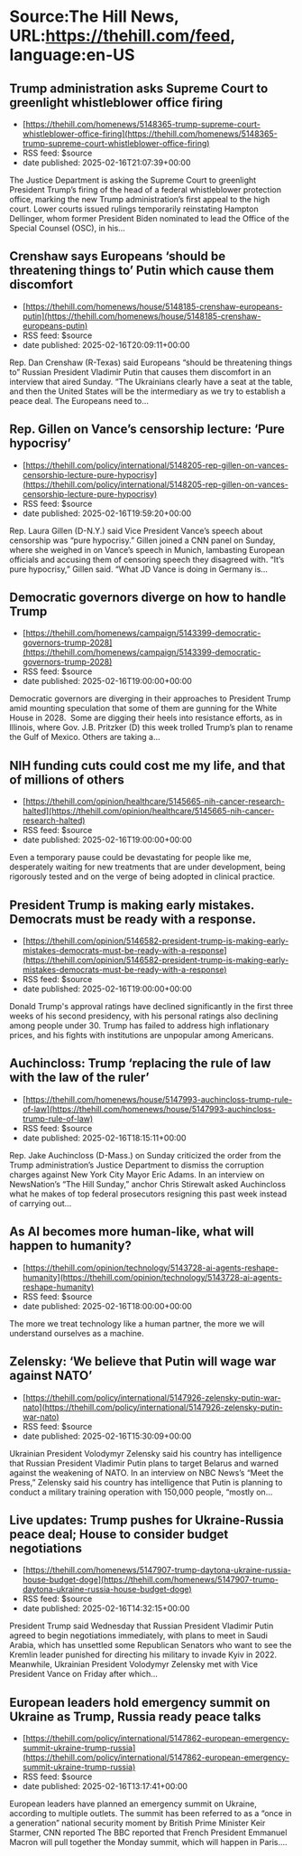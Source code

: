 # Source:The Hill News, URL:https://thehill.com/feed, language:en-US

## Trump administration asks Supreme Court to greenlight whistleblower office firing
 - [https://thehill.com/homenews/5148365-trump-supreme-court-whistleblower-office-firing](https://thehill.com/homenews/5148365-trump-supreme-court-whistleblower-office-firing)
 - RSS feed: $source
 - date published: 2025-02-16T21:07:39+00:00

The Justice Department is asking the Supreme Court to greenlight President Trump’s firing of the head of a federal whistleblower protection office, marking the new Trump administration’s first appeal to the high court. Lower courts issued rulings temporarily reinstating Hampton Dellinger, whom former President Biden nominated to lead the Office of the Special Counsel (OSC), in his&#8230;

## Crenshaw says Europeans ‘should be threatening things to’ Putin which cause them discomfort
 - [https://thehill.com/homenews/house/5148185-crenshaw-europeans-putin](https://thehill.com/homenews/house/5148185-crenshaw-europeans-putin)
 - RSS feed: $source
 - date published: 2025-02-16T20:09:11+00:00

Rep. Dan Crenshaw (R-Texas) said Europeans &#8220;should be threatening things to&#8221; Russian President Vladimir Putin that causes them discomfort in an interview that aired Sunday. “The Ukrainians clearly have a seat at the table, and then the United States will be the intermediary as we try to establish a peace deal. The Europeans need to&#8230;

## Rep. Gillen on Vance’s censorship lecture: ‘Pure hypocrisy’
 - [https://thehill.com/policy/international/5148205-rep-gillen-on-vances-censorship-lecture-pure-hypocrisy](https://thehill.com/policy/international/5148205-rep-gillen-on-vances-censorship-lecture-pure-hypocrisy)
 - RSS feed: $source
 - date published: 2025-02-16T19:59:20+00:00

Rep. Laura Gillen (D-N.Y.) said Vice President Vance’s speech about censorship was “pure hypocrisy.” Gillen joined a CNN panel on Sunday, where she weighed in on Vance’s speech in Munich, lambasting European officials and accusing them of censoring speech they disagreed with. “It’s pure hypocrisy,” Gillen said. “What JD Vance is doing in Germany is&#8230;

## Democratic governors diverge on how to handle Trump
 - [https://thehill.com/homenews/campaign/5143399-democratic-governors-trump-2028](https://thehill.com/homenews/campaign/5143399-democratic-governors-trump-2028)
 - RSS feed: $source
 - date published: 2025-02-16T19:00:00+00:00

Democratic governors are diverging in their approaches to President Trump amid&#160;mounting speculation that some of them are gunning for the White House in 2028.&#160; Some are digging their heels into resistance efforts, as in Illinois, where Gov. J.B. Pritzker (D) this week trolled Trump’s plan to rename the Gulf of Mexico. Others are taking a&#8230;

## NIH funding cuts could cost me my life, and that of millions of others
 - [https://thehill.com/opinion/healthcare/5145665-nih-cancer-research-halted](https://thehill.com/opinion/healthcare/5145665-nih-cancer-research-halted)
 - RSS feed: $source
 - date published: 2025-02-16T19:00:00+00:00

Even a temporary pause could be devastating for people like me, desperately waiting for new treatments that are under development, being rigorously tested and on the verge of being adopted in clinical practice.

## President Trump is making early mistakes. Democrats must be ready with a response.
 - [https://thehill.com/opinion/5146582-president-trump-is-making-early-mistakes-democrats-must-be-ready-with-a-response](https://thehill.com/opinion/5146582-president-trump-is-making-early-mistakes-democrats-must-be-ready-with-a-response)
 - RSS feed: $source
 - date published: 2025-02-16T19:00:00+00:00

Donald Trump's approval ratings have declined significantly in the first three weeks of his second presidency, with his personal ratings also declining among people under 30. Trump has failed to address high inflationary prices, and his fights with institutions are unpopular among Americans.

## Auchincloss: Trump ‘replacing the rule of law with the law of the ruler’
 - [https://thehill.com/homenews/house/5147993-auchincloss-trump-rule-of-law](https://thehill.com/homenews/house/5147993-auchincloss-trump-rule-of-law)
 - RSS feed: $source
 - date published: 2025-02-16T18:15:11+00:00

Rep. Jake Auchincloss (D-Mass.) on Sunday criticized the order from the Trump administration&#8217;s Justice Department to dismiss the corruption charges against New York City Mayor Eric Adams. In an interview on NewsNation&#8217;s &#8220;The Hill Sunday,&#8221; anchor Chris Stirewalt asked Auchincloss what he makes of top federal prosecutors resigning this past week instead of carrying out&#8230;

## As AI becomes more human-like, what will happen to humanity?
 - [https://thehill.com/opinion/technology/5143728-ai-agents-reshape-humanity](https://thehill.com/opinion/technology/5143728-ai-agents-reshape-humanity)
 - RSS feed: $source
 - date published: 2025-02-16T18:00:00+00:00

The more we treat technology like a human partner, the more we will understand ourselves as a machine.

## Zelensky: ‘We believe that Putin will wage war against NATO’
 - [https://thehill.com/policy/international/5147926-zelensky-putin-war-nato](https://thehill.com/policy/international/5147926-zelensky-putin-war-nato)
 - RSS feed: $source
 - date published: 2025-02-16T15:30:09+00:00

Ukrainian President Volodymyr Zelensky said his country has intelligence that Russian President Vladimir Putin plans to target Belarus and warned against the weakening of NATO. In an interview on NBC News’s “Meet the Press,” Zelensky said his country has intelligence that Putin is planning to conduct a military training operation with 150,000 people, “mostly on&#8230;

## Live updates: Trump pushes for Ukraine-Russia peace deal; House to consider budget negotiations
 - [https://thehill.com/homenews/5147907-trump-daytona-ukraine-russia-house-budget-doge](https://thehill.com/homenews/5147907-trump-daytona-ukraine-russia-house-budget-doge)
 - RSS feed: $source
 - date published: 2025-02-16T14:32:15+00:00

President Trump said Wednesday that Russian President Vladimir Putin agreed to begin negotiations immediately, with plans to meet in Saudi Arabia, which has unsettled some Republican Senators who want to see the Kremlin leader punished for directing his military to invade Kyiv in 2022. Meanwhile, Ukrainian President&#160;Volodymyr Zelensky&#160;met&#160;with Vice President Vance on Friday after which&#8230;

## European leaders hold emergency summit on Ukraine as Trump, Russia ready peace talks
 - [https://thehill.com/policy/international/5147862-european-emergency-summit-ukraine-trump-russia](https://thehill.com/policy/international/5147862-european-emergency-summit-ukraine-trump-russia)
 - RSS feed: $source
 - date published: 2025-02-16T13:17:41+00:00

European leaders have planned an emergency summit on Ukraine, according to multiple outlets. The summit has been referred to as a “once in a generation” national security moment by British Prime Minister Keir Starmer, CNN reported The BBC reported that French President Emmanuel Macron will pull together the Monday summit, which will happen in Paris.&#8230;

